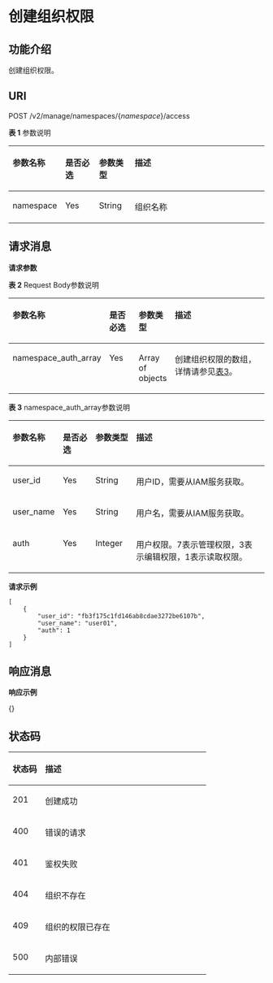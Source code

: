 # 创建组织权限<a name="swr_02_0042"></a>

## 功能介绍<a name="section76014524479"></a>

创建组织权限。

## URI<a name="section1601752124717"></a>

POST /v2/manage/namespaces/\{_namespace_\}/access

**表 1**  参数说明

<a name="table1860452124716"></a>
<table><thead align="left"><tr id="row160152124718"><th class="cellrowborder" valign="top" width="17.349999999999998%" id="mcps1.2.5.1.1"><p id="p7435121793714"><a name="p7435121793714"></a><a name="p7435121793714"></a>参数名称</p>
</th>
<th class="cellrowborder" valign="top" width="13.48%" id="mcps1.2.5.1.2"><p id="p543541783710"><a name="p543541783710"></a><a name="p543541783710"></a>是否必选</p>
</th>
<th class="cellrowborder" valign="top" width="14.05%" id="mcps1.2.5.1.3"><p id="p876811119619"><a name="p876811119619"></a><a name="p876811119619"></a>参数类型</p>
</th>
<th class="cellrowborder" valign="top" width="55.120000000000005%" id="mcps1.2.5.1.4"><p id="p1943561743713"><a name="p1943561743713"></a><a name="p1943561743713"></a>描述</p>
</th>
</tr>
</thead>
<tbody><tr id="row15611522475"><td class="cellrowborder" valign="top" width="17.349999999999998%" headers="mcps1.2.5.1.1 "><p id="p96135294712"><a name="p96135294712"></a><a name="p96135294712"></a>namespace</p>
</td>
<td class="cellrowborder" valign="top" width="13.48%" headers="mcps1.2.5.1.2 "><p id="p1884432818210"><a name="p1884432818210"></a><a name="p1884432818210"></a>Yes</p>
</td>
<td class="cellrowborder" valign="top" width="14.05%" headers="mcps1.2.5.1.3 "><p id="p284310281826"><a name="p284310281826"></a><a name="p284310281826"></a>String</p>
</td>
<td class="cellrowborder" valign="top" width="55.120000000000005%" headers="mcps1.2.5.1.4 "><p id="p19616524474"><a name="p19616524474"></a><a name="p19616524474"></a>组织名称</p>
</td>
</tr>
</tbody>
</table>

## 请求消息<a name="section166115217472"></a>

**请求参数**

**表 2**  Request Body参数说明

<a name="table202391481153"></a>
<table><thead align="left"><tr id="row72398489516"><th class="cellrowborder" valign="top" width="17.349999999999998%" id="mcps1.2.5.1.1"><p id="p72407481958"><a name="p72407481958"></a><a name="p72407481958"></a>参数名称</p>
</th>
<th class="cellrowborder" valign="top" width="13.48%" id="mcps1.2.5.1.2"><p id="p1624016481457"><a name="p1624016481457"></a><a name="p1624016481457"></a>是否必选</p>
</th>
<th class="cellrowborder" valign="top" width="14.05%" id="mcps1.2.5.1.3"><p id="p16240848251"><a name="p16240848251"></a><a name="p16240848251"></a>参数类型</p>
</th>
<th class="cellrowborder" valign="top" width="55.120000000000005%" id="mcps1.2.5.1.4"><p id="p82400481556"><a name="p82400481556"></a><a name="p82400481556"></a>描述</p>
</th>
</tr>
</thead>
<tbody><tr id="row132401487515"><td class="cellrowborder" valign="top" width="17.349999999999998%" headers="mcps1.2.5.1.1 "><p id="p162402487513"><a name="p162402487513"></a><a name="p162402487513"></a>namespace_auth_array</p>
</td>
<td class="cellrowborder" valign="top" width="13.48%" headers="mcps1.2.5.1.2 "><p id="p5240124820512"><a name="p5240124820512"></a><a name="p5240124820512"></a>Yes</p>
</td>
<td class="cellrowborder" valign="top" width="14.05%" headers="mcps1.2.5.1.3 "><p id="p14240104812512"><a name="p14240104812512"></a><a name="p14240104812512"></a>Array of objects</p>
</td>
<td class="cellrowborder" valign="top" width="55.120000000000005%" headers="mcps1.2.5.1.4 "><p id="p12240114819515"><a name="p12240114819515"></a><a name="p12240114819515"></a>创建组织权限的数组，详情请参见<a href="#table196185211479">表3</a>。</p>
</td>
</tr>
</tbody>
</table>

**表 3**  namespace\_auth\_array参数说明

<a name="table196185211479"></a>
<table><thead align="left"><tr id="row176175274712"><th class="cellrowborder" valign="top" width="17%" id="mcps1.2.5.1.1"><p id="p1324110491762"><a name="p1324110491762"></a><a name="p1324110491762"></a>参数名称</p>
</th>
<th class="cellrowborder" valign="top" width="13%" id="mcps1.2.5.1.2"><p id="p22411349265"><a name="p22411349265"></a><a name="p22411349265"></a>是否必选</p>
</th>
<th class="cellrowborder" valign="top" width="16%" id="mcps1.2.5.1.3"><p id="p152414491669"><a name="p152414491669"></a><a name="p152414491669"></a>参数类型</p>
</th>
<th class="cellrowborder" valign="top" width="54%" id="mcps1.2.5.1.4"><p id="p8241114913611"><a name="p8241114913611"></a><a name="p8241114913611"></a>描述</p>
</th>
</tr>
</thead>
<tbody><tr id="row166111529478"><td class="cellrowborder" valign="top" width="17%" headers="mcps1.2.5.1.1 "><p id="p18611052194713"><a name="p18611052194713"></a><a name="p18611052194713"></a>user_id</p>
</td>
<td class="cellrowborder" valign="top" width="13%" headers="mcps1.2.5.1.2 "><p id="p1953615511268"><a name="p1953615511268"></a><a name="p1953615511268"></a>Yes</p>
</td>
<td class="cellrowborder" valign="top" width="16%" headers="mcps1.2.5.1.3 "><p id="p69014461148"><a name="p69014461148"></a><a name="p69014461148"></a>String</p>
</td>
<td class="cellrowborder" valign="top" width="54%" headers="mcps1.2.5.1.4 "><p id="p46175204712"><a name="p46175204712"></a><a name="p46175204712"></a>用户ID，需要从IAM服务获取。</p>
</td>
</tr>
<tr id="row76135214711"><td class="cellrowborder" valign="top" width="17%" headers="mcps1.2.5.1.1 "><p id="p126175254713"><a name="p126175254713"></a><a name="p126175254713"></a>user_name</p>
</td>
<td class="cellrowborder" valign="top" width="13%" headers="mcps1.2.5.1.2 "><p id="p6728195716615"><a name="p6728195716615"></a><a name="p6728195716615"></a>Yes</p>
</td>
<td class="cellrowborder" valign="top" width="16%" headers="mcps1.2.5.1.3 "><p id="p690624614140"><a name="p690624614140"></a><a name="p690624614140"></a>String</p>
</td>
<td class="cellrowborder" valign="top" width="54%" headers="mcps1.2.5.1.4 "><p id="p1761185234713"><a name="p1761185234713"></a><a name="p1761185234713"></a>用户名，需要从IAM服务获取。</p>
</td>
</tr>
<tr id="row26195204719"><td class="cellrowborder" valign="top" width="17%" headers="mcps1.2.5.1.1 "><p id="p562125284716"><a name="p562125284716"></a><a name="p562125284716"></a>auth</p>
</td>
<td class="cellrowborder" valign="top" width="13%" headers="mcps1.2.5.1.2 "><p id="p973715571366"><a name="p973715571366"></a><a name="p973715571366"></a>Yes</p>
</td>
<td class="cellrowborder" valign="top" width="16%" headers="mcps1.2.5.1.3 "><p id="p12295101317202"><a name="p12295101317202"></a><a name="p12295101317202"></a>Integer</p>
</td>
<td class="cellrowborder" valign="top" width="54%" headers="mcps1.2.5.1.4 "><p id="p1862135214710"><a name="p1862135214710"></a><a name="p1862135214710"></a>用户权限。7表示管理权限，3表示编辑权限，1表示读取权限。</p>
</td>
</tr>
</tbody>
</table>

**请求示例**

```
[
    {
        "user_id": "fb3f175c1fd146ab8cdae3272be6107b",
        "user_name": "user01",
        "auth": 1
    }
]
```

## 响应消息<a name="section3621952114711"></a>

**响应示例**

\{\}

## 状态码<a name="section17621852184720"></a>

<a name="table26275220474"></a>
<table><thead align="left"><tr id="row14627522473"><th class="cellrowborder" valign="top" width="16.439999999999998%" id="mcps1.1.3.1.1"><p id="p15519411418"><a name="p15519411418"></a><a name="p15519411418"></a>状态码</p>
</th>
<th class="cellrowborder" valign="top" width="83.56%" id="mcps1.1.3.1.2"><p id="p85214434110"><a name="p85214434110"></a><a name="p85214434110"></a>描述</p>
</th>
</tr>
</thead>
<tbody><tr id="row86285213474"><td class="cellrowborder" valign="top" width="16.439999999999998%" headers="mcps1.1.3.1.1 "><p id="p06205213473"><a name="p06205213473"></a><a name="p06205213473"></a>201</p>
</td>
<td class="cellrowborder" valign="top" width="83.56%" headers="mcps1.1.3.1.2 "><p id="p125033664815"><a name="p125033664815"></a><a name="p125033664815"></a>创建成功</p>
</td>
</tr>
<tr id="row166235204714"><td class="cellrowborder" valign="top" width="16.439999999999998%" headers="mcps1.1.3.1.1 "><p id="p1462175244715"><a name="p1462175244715"></a><a name="p1462175244715"></a>400</p>
</td>
<td class="cellrowborder" valign="top" width="83.56%" headers="mcps1.1.3.1.2 "><p id="p450143634820"><a name="p450143634820"></a><a name="p450143634820"></a>错误的请求</p>
</td>
</tr>
<tr id="row1962165274716"><td class="cellrowborder" valign="top" width="16.439999999999998%" headers="mcps1.1.3.1.1 "><p id="p17621352164717"><a name="p17621352164717"></a><a name="p17621352164717"></a>401</p>
</td>
<td class="cellrowborder" valign="top" width="83.56%" headers="mcps1.1.3.1.2 "><p id="p75033614814"><a name="p75033614814"></a><a name="p75033614814"></a>鉴权失败</p>
</td>
</tr>
<tr id="row46275254711"><td class="cellrowborder" valign="top" width="16.439999999999998%" headers="mcps1.1.3.1.1 "><p id="p12621052144713"><a name="p12621052144713"></a><a name="p12621052144713"></a>404</p>
</td>
<td class="cellrowborder" valign="top" width="83.56%" headers="mcps1.1.3.1.2 "><p id="p10501336134817"><a name="p10501336134817"></a><a name="p10501336134817"></a>组织不存在</p>
</td>
</tr>
<tr id="row1444262242819"><td class="cellrowborder" valign="top" width="16.439999999999998%" headers="mcps1.1.3.1.1 "><p id="p174431922132816"><a name="p174431922132816"></a><a name="p174431922132816"></a>409</p>
</td>
<td class="cellrowborder" valign="top" width="83.56%" headers="mcps1.1.3.1.2 "><p id="p1444316223283"><a name="p1444316223283"></a><a name="p1444316223283"></a>组织的权限已存在</p>
</td>
</tr>
<tr id="row8631152104712"><td class="cellrowborder" valign="top" width="16.439999999999998%" headers="mcps1.1.3.1.1 "><p id="p106315527479"><a name="p106315527479"></a><a name="p106315527479"></a>500</p>
</td>
<td class="cellrowborder" valign="top" width="83.56%" headers="mcps1.1.3.1.2 "><p id="aa6fd12cedd8841e29eeeca27c1bdea1a"><a name="aa6fd12cedd8841e29eeeca27c1bdea1a"></a><a name="aa6fd12cedd8841e29eeeca27c1bdea1a"></a>内部错误</p>
</td>
</tr>
</tbody>
</table>


